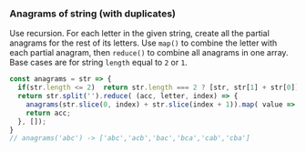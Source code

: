 ### Anagrams of string (with duplicates)

Use recursion.
For each letter in the given string, create all the partial anagrams for the rest of its letters.
Use `map()` to combine the letter with each partial anagram, then `reduce()` to combine all anagrams in one array.
Base cases are for string `length` equal to `2` or `1`.

```js
const anagrams = str => {
  if(str.length <= 2)  return str.length === 2 ? [str, str[1] + str[0]] : [str];
  return str.split('').reduce( (acc, letter, index) => {
    anagrams(str.slice(0, index) + str.slice(index + 1)).map( value => acc.push(letter + value) );
    return acc;
  }, []);
}
// anagrams('abc') -> ['abc','acb','bac','bca','cab','cba']
```
